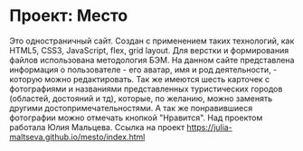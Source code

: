 # Проект: Место

Это одностраничный сайт. Создан с применением таких технологий, как HTML5, CSS3, JavaScript, flex, grid layout. Для верстки и формирования файлов использована методология БЭМ.
На данном сайте представлена информация о пользователе - его аватар, имя и род деятельности, - которую можно редактировать. Так же имеются шесть карточек с фотографиями и названиями представленных туристических городов (областей, достояний и тд), которые, по желанию, можно заменять другими достопримечательностями. А так же понравившиеся фотографии можно отмечать кнопкой "Нравится".
Над проектом работала Юлия Мальцева.
Ссылка на проект https://julia-maltseva.github.io/mesto/index.html
